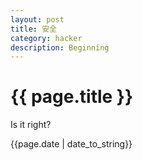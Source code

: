 ```yaml
---
layout: post
title: 安全
category: hacker
description: Beginning
---
```


{{ page.title }}
====

Is it right?

{{page.date | date_to_string}}